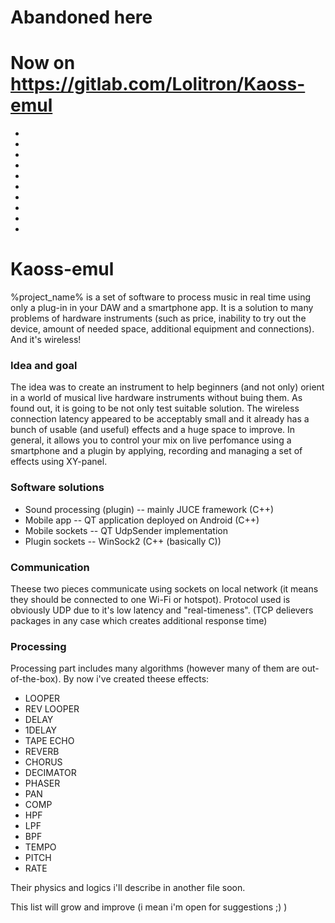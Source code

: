 
# Abandoned here
# Now on https://gitlab.com/Lolitron/Kaoss-emul
-
-
-
-
-
-
-
-
-
-
# Kaoss-emul

%project_name% is a set of software to process music in real time using only a plug-in in your DAW and a smartphone app. It is a solution to many problems of hardware instruments (such as price, inability to try out the device, amount of needed space, additional equipment and connections). And it's wireless! 

### Idea and goal

The idea was to create an instrument to help beginners (and not only) orient in a world of musical live hardware instruments without buing them. As found out, it is going to be not only test suitable solution.
The wireless connection latency appeared to be acceptably small and it already has a bunch of usable (and useful) effects and a huge space to improve.
In general, it allows you to control your mix on live perfomance using a smartphone and a plugin by applying, recording and managing a set of effects using XY-panel. 

### Software solutions

* Sound processing (plugin) -- mainly JUCE framework (C++)
* Mobile app -- QT application deployed on Android (C++)
* Mobile sockets -- QT UdpSender implementation
* Plugin sockets -- WinSock2 (C++ (basically C))


### Communication

Theese two pieces communicate using sockets on local network (it means they should be connected to one Wi-Fi or hotspot).
Protocol used is obviously UDP due to it's low latency and "real-timeness". (TCP delievers packages in any case which creates additional response time)

### Processing 

Processing part includes many algorithms (however many of them are out-of-the-box).
By now i've created theese effects:
*   LOOPER
*   REV LOOPER
*   DELAY
*   1DELAY
*   TAPE ECHO
*   REVERB
*   CHORUS
*   DECIMATOR
*   PHASER
*   PAN
*   COMP
*   HPF
*   LPF
*   BPF
*   TEMPO
*   PITCH
*   RATE
 
Their physics and logics i'll describe in another file soon.

This list will grow and improve (i mean i'm open for suggestions ;) )
